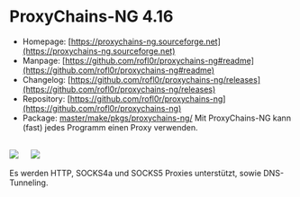 # ProxyChains-NG 4.16
 - Homepage: [https://proxychains-ng.sourceforge.net](https://proxychains-ng.sourceforge.net)
 - Manpage: [https://github.com/rofl0r/proxychains-ng#readme](https://github.com/rofl0r/proxychains-ng#readme)
 - Changelog: [https://github.com/rofl0r/proxychains-ng/releases](https://github.com/rofl0r/proxychains-ng/releases)
 - Repository: [https://github.com/rofl0r/proxychains-ng](https://github.com/rofl0r/proxychains-ng)
 - Package: [master/make/pkgs/proxychains-ng/](https://github.com/Freetz-NG/freetz-ng/tree/master/make/pkgs/proxychains-ng/)
Mit ProxyChains-NG kann (fast) jedes Programm einen Proxy verwenden.<br>

<br>
<a href='../screenshots/000-PKG_proxychains-ng.png'><img src='../screenshots/000-PKG_proxychains-ng_md.png'></a>
&emsp;
<a href='../screenshots/000-PKG_proxychains-ng_terminal.png'><img src='../screenshots/000-PKG_proxychains-ng_terminal_md.png'></a>
<br>

Es werden HTTP, SOCKS4a und SOCKS5 Proxies unterstützt, sowie DNS-Tunneling.

